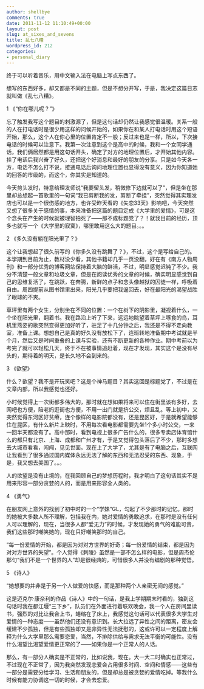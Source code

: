 ```yaml
---
author: shellbye
comments: true
date: 2011-11-12 11:10:49+00:00
layout: post
slug: at_sixes_and_sevens
title: 乱七八糟
wordpress_id: 212
categories:
- personal_diary
---
```


终于可以听着音乐，用中文输入法在电脑上写点东西了。

  


想写的东西好多，却又都是不同的主题，但是不想分开写，于是，我决定这篇日志就叫做《乱七八糟》。

  


1  《“你在哪儿呢？”》

忘了触发我写这个题目的刺激源了，但是这句话却仍然让我感觉很温暖。关系一般的人在打电话时是很少用这样的问候开始的，如果你在和某人打电话时用这个短语开始，那么，这个人在你心里的位置肯定不一般；反过来也是一样，所以，下次接电话的时候可以注意下。我第一次注意到这个是高中的时候，我和一个女同学通话，我们俩居然都是用这句话开头，确定了对方的地理位置后，才开始其他内容。挂了电话后我兴奋了好久，还把这个好消息和最好的朋友的分享。只是如今天各一方，电话不怎么打不说，接通电话后询问地理位置也显得没有意义，因为你知道她的回答的市级的，而这个，你其实是知道的。

  


今天剪头发时，特意给理发师说“我要留头发，稍微修下边就可以了”，但是坐在那里却总想起一首歌里的一句词“我已剪断我的发，剪断了牵挂”，突然觉得其实理发店也可以是一个很伤感的地方，也许受昨天看的《失恋33天》影响吧，今天突然又想了很多关于感情的事，本来准备把这篇的题目定成《大学里的爱情》，可是这个念头在产生的时候就被理智拍死了——那不成标题党了？！就我目前的经历，顶多也就写一个《大学里的寂寞》，哪里敢用这么大的题目。。。

  


2  《多久没有躺在阳光里了？》

这个让我想起了很久前写的《你多久没有跳舞了？》，不过，这个是写给自己的。本学期到目前为止，教材没少看，其他书籍却几乎一页没翻，好在有《南方人物周刊》和一部分优秀的博客网站保持着大脑的鲜活，不过，明显感觉迟钝了不少。我分不清楚一般文章和垃圾文章，但是在阅读优秀的文章的时候，确实明显感觉到自己的思维复活了，在跳跃，在奔腾，新鲜的点子和念头像越狱的囚徒一样，呼吸着自由。周四提前从图书馆里出来，阳光几乎要把我逼回去，好在最阳光的渴望战胜了眼球的不爽。

  


草坪里有两个女生，分别坐在不同的位置：一个在树下的阴影里，凝视着什么，一个坐在阳光里，翻着书。我在路沿上听了下来，远远地眺望着草坪上啄食的鸟，耳机里燕姿的歌突然变得更加好听了，驻足了十几分钟之后，我还是不得不走向教室，准备上课。想想自己是真的好久没有放松下了，连班转地准备期中考试就是半个月，然后又是时间重叠的上课与实验，还有不断更新的各种作业。期中考前以为考完了就可以轻松几天，终于不在被事情追赶着，现在才发现，其实这个是没有尽头的，期待着的明天，是长久地不会到来的。

  


3  《欲望》

什么？欲望？我不是开玩笑吧？这是个神马题目？其实这回是标题党了，不过是在文章内部，所以我感觉也还好。

小时候觉得上一次街都多伟大的，那时就在想如果将来可以住在街里该有多好，去网吧也方便，陪老妈逛街也方便，不用一出门就是挤公交，烦且乱。等上初中，又突然觉得东河区好贫瘠，连个像样的电影院都没有，还是昆区好，于是就希望能够住在昆区，有什么新片上映时，不用每次看电影都需要先坐1个多小时公交，一来一回半天都没有了。高中那时，看到电视上很多广告什么的，很多专卖店体育馆什么的都只有北京、上海、成都和广州才有，于是又觉得包头落后了不少，那时多想去大城市看看，闯闯，见见世面。现在上了大学了，尤其是有了电脑之后，互联网让我看到了很多通过国内媒体永远无法了解的东西和无法忍受的东西、现象，于是，我又想去美国了。。。

  


人的欲望是没有止境的，在我回顾自己的梦想历程时，我才明白了这句话其实不是用来形容一部分贪婪的人的，而是用来形容全人类的。

  


4  《勇气》

在朋友网上意外的找到了初中时的一个“学妹”GL，勾起了不少那时的记忆。那时的她被大多数人所不理解，包括我在内，她对爱情的勇敢追求，在那时是没有任何人可以理解的，现在，当很多人都“爱无力”的时候，才发现她的勇气的难能可贵，我们这些那时嘲笑她的，现在只好嘲笑那时的自己。

  


“每一份爱情的开始，都是因为对对方世界的好奇；每一份爱情的结束，都是因为对对方世界的失望”。个人觉得《刺陵》虽然是一部不怎么样的电影，但是周杰伦那句“我们不是一个世界的人”却是很经典的，可惜很多人并没有编剧的那种觉悟。  
  


5  《诗人》

“她想要的并非是于另一个人做爱的快感，而是那种两个人亲密无间的感觉。”

这是迈克尔·康奈利的作品《诗人》中的一句话，是我上学期期末时看的，独到这句话时我在都江堰“三下乡”，队员们在外面进行着联欢晚会，我一个人在房间里读书，强烈的对比让我合上书，蜷缩在了床上，我感觉这句话可以代表很多大学生对爱情的一种态度——虽然他们还没有意识到。长大拉远了异性之间的距离，密友会缓建不少孤独，但是有些孤独却又是非异性无法抚慰的，这或许可以一定程度上解释为什么大学里那么需要恋爱，当然，不排除供给与需求无法平衡的可能性。没有什么渴望比渴望爱情更正常的了——如果你是一个正常人的人话。

  


那么，有一部分人确实是不正常的，比如说我，现在。大一大二时确实也正常过，不过现在不正常了，因为我突然发现恋爱会占用很多时间、空间和情感——这些有一部分是需要分给学习、生活和朋友的，但是却总是被贪婪的爱情吃掉。等我什么时候有能力协调这一切的时候，才会去恋爱。
